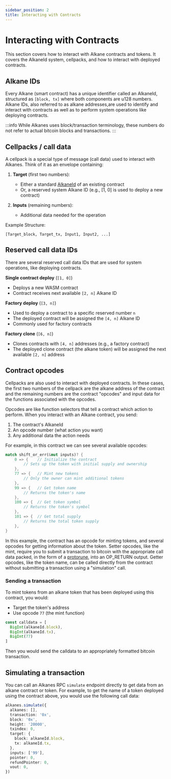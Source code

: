 ```yaml
---
sidebar_position: 2
title: Interacting with Contracts
---
```


# Interacting with Contracts

This section covers how to interact with Alkane contracts and tokens. It covers the AlkaneId system, cellpacks, and how to interact with deployed contracts.

## Alkane IDs

Every Alkane (smart contract) has a unique identifier called an AlkaneId, structured as `[block, tx]` where both components are u128 numbers. Alkane IDs, also referred to as alkane addresses,are used to identify and interact with contracts as well as to perform system operations like deploying contracts.

:::info
While Alkanes uses block/transaction terminology, these numbers do not refer to actual bitcoin blocks and transactions.
:::

## Cellpacks / call data

A cellpack is a special type of message (call data) used to interact with Alkanes. Think of it as an envelope containing:

1. **Target** (first two numbers):

   - Either a standard [AlkaneId](#alkane-ids) of an existing contract
   - Or, a reserved system Alkane ID (e.g., [1, 0] is used to deploy a new contract)

2. **Inputs** (remaining numbers):
   - Additional data needed for the operation

Example Structure:

```
[Target_block, Target_tx, Input1, Input2, ...]
```

## Reserved call data IDs

There are several reserved call data IDs that are used for system operations, like deploying contracts.

**Single contract deploy** (`[1, 0]`)

- Deploys a new WASM contract
- Contract receives next available `[2, n]` Alkane ID

**Factory deploy** (`[3, n]`)

- Used to deploy a contract to a specific reserved number `n`
- The deployed contract will be assigned the `[4, n]` Alkane ID
- Commonly used for factory contracts

**Factory clone** (`[6, n]`)

- Clones contracts with `[4, n]` addresses (e.g., a factory contract)
- The deployed clone contract (the alkane token) will be assigned the next available `[2, n]` address

## Contract opcodes

Cellpacks are also used to interact with deployed contracts. In these cases, the first two numbers of the cellpack are the alkane address of the contract and the remaining numbers are the contract "opcodes" and input data for the functions associated with the opcodes.

Opcodes are like function selectors that tell a contract which action to perform. When you interact with an Alkane contract, you send:

1. The contract's AlkaneId
2. An opcode number (what action you want)
3. Any additional data the action needs

For example, in this contract we can see several available opcodes:

```rust
match shift_or_err(&mut inputs)? {
    0 => {    // Initialize the contract
        // Sets up the token with initial supply and ownership
    },
    77 => {   // Mint new tokens
        // Only the owner can mint additional tokens
    },
    99 => {   // Get token name
        // Returns the token's name
    },
    100 => {  // Get token symbol
        // Returns the token's symbol
    },
    101 => {  // Get total supply
        // Returns the total token supply
    },
}
```

In this example, the contract has an opcode for minting tokens, and several opcodes for getting information about the token. Setter opcodes, like the mint, require you to submit a transaction to bitcoin with the appropriate call data packed, in the form of a [protorune](protorunes), into an OP_RETURN output. Getter opcodes, like the token name, can be called directly from the contract without submitting a transaction using a "simulation" call.

### Sending a transaction

To mint tokens from an alkane token that has been deployed using this contract, you would:

- Target the token's address
- Use opcode `77` (the mint function)

```Typescript
const calldata = [
  BigInt(alkaneId.block),
  BigInt(alkaneId.tx),
  BigInt(77)
]
```

Then you would send the calldata to an appropriately formatted bitcoin transaction.

## Simulating a transaction

You can call an Alkanes RPC `simulate` endpoint directly to get data from an alkane contract or token. For example, to get the name of a token deployed using the contract above, you would use the following call data:

```Typescript
alkanes.simulate({
  alkanes: [],
  transaction: '0x',
  block: '0x',
  height: '20000',
  txindex: 0,
  target: {
    block: alkaneId.block,
    tx: alkaneId.tx,
  },
  inputs: ['99'],
  pointer: 0,
  refundPointer: 0,
  vout: 0,
})
```

